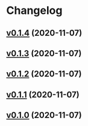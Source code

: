 # Changelog

## [v0.1.4](https://github.com/josefaidt/openrct2-ride-themer/tree/v0.1.4) (2020-11-07)

## [v0.1.3](https://github.com/josefaidt/openrct2-ride-themer/tree/v0.1.3) (2020-11-07)

## [v0.1.2](https://github.com/josefaidt/openrct2-ride-themer/tree/v0.1.2) (2020-11-07)

## [v0.1.1](https://github.com/josefaidt/openrct2-ride-themer/tree/v0.1.1) (2020-11-07)

## [v0.1.0](https://github.com/josefaidt/openrct2-ride-themer/tree/v0.1.0) (2020-11-07)




